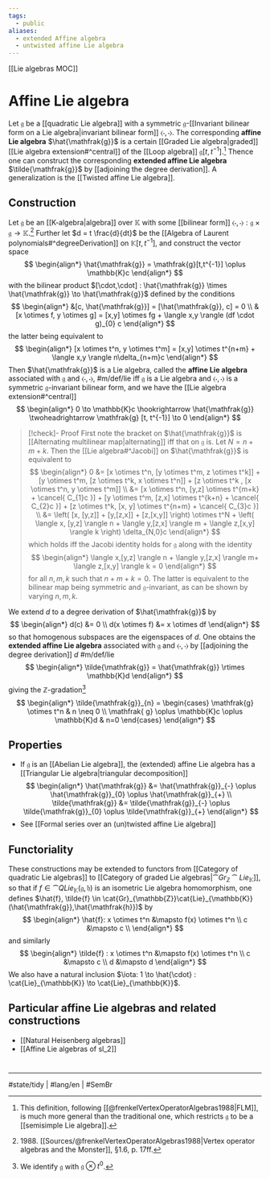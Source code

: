 ```yaml
---
tags:
  - public
aliases:
  - extended Affine algebra
  - untwisted affine Lie algebra
---
```

[[Lie algebras MOC]]
# Affine Lie algebra

Let $\mathfrak{g}$ be a [[quadratic Lie algebra]] with a symmetric $\mathfrak{g}$-[[Invariant bilinear form on a Lie algebra|invariant bilinear form]] $\langle \cdot,\cdot \rangle$.
The corresponding **affine Lie algebra** $\hat{\mathfrak{g}}$ is a certain [[Graded Lie algebra|graded]] [[Lie algebra extension#^central]] of the [[Loop algebra]] $\mathfrak{g} [t,t^{-1}]$.[^FLM]
Thence one can construct the corresponding **extended affine Lie algebra** $\tilde{\mathfrak{g}}$ by [[adjoining the degree derivation]].
A generalization is the [[Twisted affine Lie algebra]].

  [^FLM]: This definition, following [[@frenkelVertexOperatorAlgebras1988|FLM]], is much more general than the traditional one, which restricts $\mathfrak{g}$ to be a [[semisimple Lie algebra]].

## Construction

Let $\mathfrak{g}$ be an [[K-algebra|algebra]] over $\mathbb{K}$ with some [[bilinear form]] $\langle \cdot,\cdot \rangle : \mathfrak{g} \times \mathfrak{g} \to \mathbb{K}$.[^1988]
Further let $d = t \frac{d}{dt}$ be the [[Algebra of Laurent polynomials#^degreeDerivation]] on $\mathbb{K}[t,t^{-1}]$, and construct the vector space
$$
\begin{align*}
\hat{\mathfrak{g}} = \mathfrak{g}[t,t^{-1}] \oplus \mathbb{K}c
\end{align*}
$$
with the bilinear product $[\cdot,\cdot] : \hat{\mathfrak{g}} \times  \hat{\mathfrak{g}} \to \hat{\mathfrak{g}}$ defined by the conditions
$$
\begin{align*}
&[c, \hat{\mathfrak{g}}] = [\hat{\mathfrak{g}}, c] = 0 \\
&[x \otimes f, y \otimes g] = [x,y] \otimes fg + \langle x,y \rangle (df \cdot g)_{0} c
\end{align*}
$$
the latter being equivalent to
$$
\begin{align*}
[x \otimes t^n, y \otimes t^m] = [x,y] \otimes t^{n+m} + \langle x,y \rangle n\delta_{n+m}c
\end{align*}
$$
Then $\hat{\mathfrak{g}}$ is a Lie algebra, called the **affine Lie algebra** associated with $\mathfrak{g}$ and $\langle \cdot,\cdot \rangle$, #m/def/lie 
iff $\mathfrak{g}$ is a Lie algebra and $\langle \cdot,\cdot \rangle$ is a symmetric $\mathfrak{g}$-invariant bilinear form,
and we have the [[Lie algebra extension#^central]]
$$
\begin{align*}
0 \to \mathbb{K}c \hookrightarrow \hat{\mathfrak{g}} \twoheadrightarrow \mathfrak{g} [t, t^{-1}] \to 0
\end{align*}
$$

> [!check]- Proof
> First note the bracket on $\hat{\mathfrak{g}}$ is [[Alternating multilinear map|alternating]] iff that on $\mathfrak{g}$ is.
> Let $N = n + m + k$.
> Then the [[Lie algebra#^Jacobi]] on $\hat{\mathfrak{g}}$ is equivalent to
> $$
> \begin{align*}
> 0 &= [x \otimes t^n, [y \otimes t^m, z \otimes t^k]] + [y \otimes t^m, [z \otimes t^k, x \otimes t^n]] + [z \otimes t^k , [x \otimes t^n, y \otimes t^m]] \\
> &= [x \otimes t^n, [y,z] \otimes t^{m+k} + \cancel{ C_{1}c }] + [y \otimes t^m, [z,x] \otimes t^{k+n} + \cancel{ C_{2}c }] + [z \otimes t^k, [x, y] \otimes t^{n+m} + \cancel{ C_{3}c }] \\
> &= \left( [x, [y,z]] + [y,[z,x]] + [z,[x,y]] \right) \otimes t^N + \left( \langle x, [y,z] \rangle n + \langle y,[z,x] \rangle m + \langle z,[x,y] \rangle k \right) \delta_{N,0}c
> \end{align*}
> $$
> which holds iff the Jacobi identity holds for $\mathfrak{g}$ along with the identity
> $$
> \begin{align*}
> \langle x,[y,z] \rangle n + \langle y,[z,x] \rangle m+ \langle z,[x,y] \rangle k = 0
> \end{align*}
> $$
> for all $n,m,k$ such that $n + m + k = 0$.
> The latter is equivalent to the bilinear map being symmetric and $\mathfrak{g}$-invariant,
> as can be shown by varying $n,m,k$. <span class="QED"/>


We extend $d$ to a degree derivation of $\hat{\mathfrak{g}}$ by
$$
\begin{align*}
d(c) &= 0 \\
d(x \otimes f) &= x \otimes df
\end{align*}
$$
so that homogenous subspaces are the eigenspaces of $d$.
One obtains the **extended affine Lie algebra** associated with $\mathfrak{g}$ and $\langle \cdot,\cdot \rangle$ by [[adjoining the degree derivation]] $d$ #m/def/lie
$$
\begin{align*}
\tilde{\mathfrak{g}} = \hat{\mathfrak{g}} \rtimes  \mathbb{K}d
\end{align*}
$$
giving the $\mathbb{Z}$-gradation[^not] 
$$
\begin{align*}
\tilde{\mathfrak{g}}_{n} = \begin{cases}
\mathfrak{g} \otimes t^n & n \neq 0 \\ 
\mathfrak{ g} \oplus \mathbb{K}c \oplus \mathbb{K}d & n=0
\end{cases}
\end{align*}
$$



  [^not]: We identify $\mathfrak{g}$ with $\mathfrak{g} \otimes t^0$.
  [^1988]: 1988\. [[Sources/@frenkelVertexOperatorAlgebras1988|Vertex operator algebras and the Monster]], §1.6, p. 17ff.



## Properties

- If $\mathfrak{g}$ is an [[Abelian Lie algebra]], the (extended) affine Lie algebra has a [[Triangular Lie algebra|triangular decomposition]]
  $$
  \begin{align*}
  \hat{\mathfrak{g}} &= \hat{\mathfrak{g}}_{-} \oplus \hat{\mathfrak{g}}_{0} \oplus \hat{\mathfrak{g}}_{+} \\
  \tilde{\mathfrak{g}} &= \tilde{\mathfrak{g}}_{-} \oplus \tilde{\mathfrak{g}}_{0} \oplus \tilde{\mathfrak{g}}_{+}
  \end{align*}
  $$
- See [[Formal series over an (un)twisted affine Lie algebra]]

## Functoriality

These constructions may be extended to functors from [[Category of quadratic Lie algebras]] to [[Category of graded Lie algebras|$\cat{Gr}_{\mathbb Z}\cat{Lie}_{\mathbb K}$]],
so that if $f \in \cat{QLie}_{\mathbb{K}}(\mathfrak{g},\mathfrak{h})$ is an isometric Lie algebra homomorphism,
one defines $\hat{f}, \tilde{f} \in \cat{Gr}_{\mathbb{Z}}\cat{Lie}_{\mathbb{K}}(\hat{\mathfrak{g}},\hat{\mathfrak{h}})$ by
$$
\begin{align*}
\hat{f}:
x \otimes t^n &\mapsto f(x) \otimes t^n \\
c &\mapsto c \\
\end{align*}
$$
and similarly
$$
\begin{align*}
\tilde{f} : x \otimes t^n &\mapsto f(x) \otimes t^n \\
c &\mapsto c \\
d &\mapsto d
\end{align*}
$$
We also have a natural inclusion $\iota: 1 \to \hat{\cdot} : \cat{Lie}_{\mathbb{K}} \to \cat{Lie}_{\mathbb{K}}$.

## Particular affine Lie algebras and related constructions

- [[Natural Heisenberg algebras]]
- [[Affine Lie algebras of sl_2]]

#
---
#state/tidy | #lang/en | #SemBr
